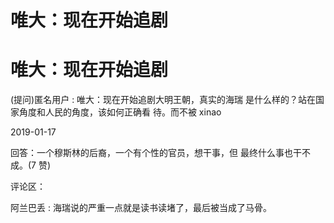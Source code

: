 # 唯大：现在开始追剧

# 唯大：现在开始追剧

(提问)匿名用户 : 唯大：现在开始追剧大明王朝，真实的海瑞 是什么样的？站在国家角度和人民的角度，该如何正确看 待。而不被 xinao

2019-01-17

回答：一个穆斯林的后裔，一个有个性的官员，想干事，但 最终什么事也干不成。(7 赞)

评论区：

阿兰巴丢 : 海瑞说的严重一点就是读书读堵了，最后被当成了马骨。